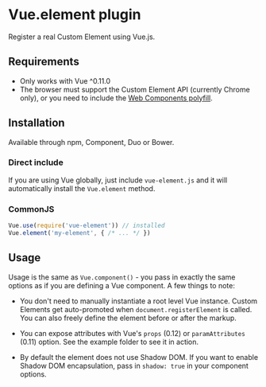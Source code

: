 # Vue.element plugin

Register a real Custom Element using Vue.js.

## Requirements

- Only works with Vue ^0.11.0
- The browser must support the Custom Element API (currently Chrome only), or you need to include the [Web Components polyfill](https://github.com/webcomponents/webcomponentsjs).

## Installation

Available through npm, Component, Duo or Bower.

### Direct include

If you are using Vue globally, just include `vue-element.js` and it will automatically install the `Vue.element` method.

### CommonJS

``` js
Vue.use(require('vue-element')) // installed
Vue.element('my-element', { /* ... */ })
```

## Usage

Usage is the same as `Vue.component()` - you pass in exactly the same options as if you are defining a Vue component. A few things to note:

- You don't need to manually instantiate a root level Vue instance. Custom Elements get auto-promoted when `document.registerElement` is called. You can also freely define the element before or after the markup.

- You can expose attributes with Vue's `props` (0.12) or `paramAttributes` (0.11) option. See the example folder to see it in action.

- By default the element does not use Shadow DOM. If you want to enable Shadow DOM encapsulation, pass in `shadow: true` in your component options.